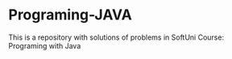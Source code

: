 # Programing-JAVA
This is a repository with solutions of problems in SoftUni Course: Programing  with Java

